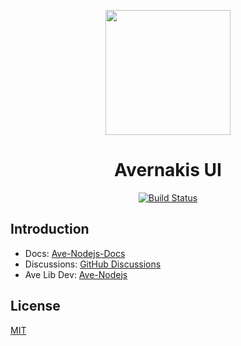 <p align="center">
  <a href="https://qber-soft.github.io/Ave-Nodejs-Docs/">
    <img width="200" src="https://qber-soft.github.io/Ave-Nodejs-Docs/img/Ave.svg">
  </a>
</p>

<h1 align="center">Avernakis UI</h1>

<div align="center">

[![Build Status](https://github.com/qber-soft/Ave-Nodejs/workflows/build/badge.svg)](https://github.com/qber-soft/Ave-Nodejs/workflows/build/badge.svg)

 </div>

## Introduction

- Docs: [Ave-Nodejs-Docs](https://qber-soft.github.io/Ave-Nodejs-Docs/)
- Discussions: [GitHub Discussions](https://github.com/qber-soft/Ave-Nodejs/discussions)
- Ave Lib Dev: [Ave-Nodejs](https://github.com/qber-soft/Ave-Nodejs/tree/main/Code/Avernakis%20Nodejs/Test-Nodejs)

## License

[MIT](./LICENSE)
